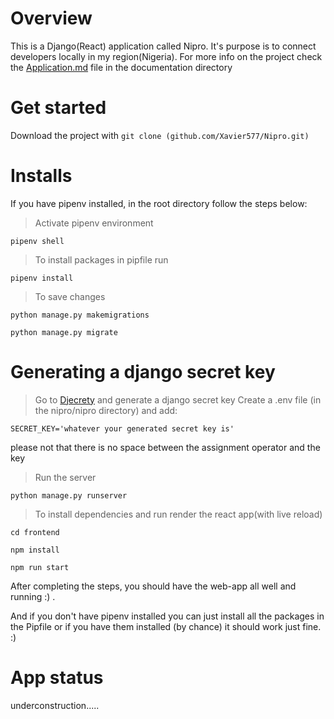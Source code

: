 # Overview

This is a Django(React) application called Nipro. It's purpose is to connect developers
locally in my region(Nigeria). For more info on the project check the [Application.md](https://github.com/Xavier577/Nipro/blob/prod/documentation/Application.md) file in the documentation
directory

# Get started

Download the project with `git clone (github.com/Xavier577/Nipro.git)`

# Installs

If you have pipenv installed, in the root directory follow the steps below:

> Activate pipenv environment

```
pipenv shell

```

> To install packages in pipfile run

```
pipenv install
```

> To save changes

```
python manage.py makemigrations

python manage.py migrate
```

# Generating a django secret key

> Go to [Djecrety](https://djecrety.ir/) and generate a django secret key
> Create a .env file (in the nipro/nipro directory) and add:

```
SECRET_KEY='whatever your generated secret key is'

```

please not that there is no space between the assignment operator and the key

> Run the server

```
python manage.py runserver

```

> To install dependencies and run render the react app(with live reload)

```
cd frontend

npm install

npm run start

```

After completing the steps, you should have the web-app all well and running :) .

And if you don't have pipenv installed you can just install all the packages in the Pipfile
or if you have them installed (by chance) it should work just fine. :)

# App status

underconstruction.....
